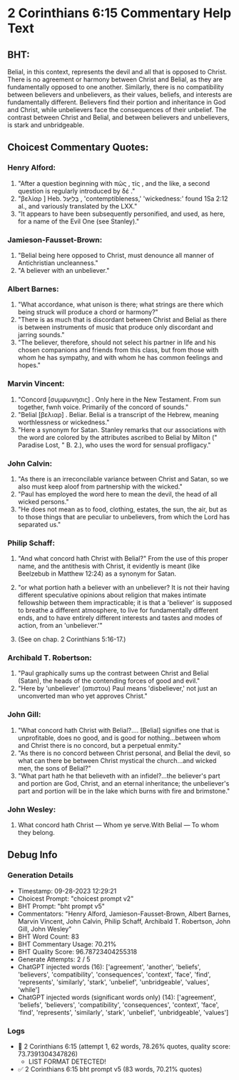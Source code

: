 # 2 Corinthians 6:15 Commentary Help Text

## BHT:
Belial, in this context, represents the devil and all that is opposed to Christ. There is no agreement or harmony between Christ and Belial, as they are fundamentally opposed to one another. Similarly, there is no compatibility between believers and unbelievers, as their values, beliefs, and interests are fundamentally different. Believers find their portion and inheritance in God and Christ, while unbelievers face the consequences of their unbelief. The contrast between Christ and Belial, and between believers and unbelievers, is stark and unbridgeable.

## Choicest Commentary Quotes:
### Henry Alford:
1. "After a question beginning with πῶς , τίς , and the like, a second question is regularly introduced by δέ ." 
2. "βελίαρ ] Heb. בְּלִיַּעַל , 'contemptibleness,' 'wickedness:' found 1Sa 2:12 al., and variously translated by the LXX." 
3. "It appears to have been subsequently personified, and used, as here, for a name of the Evil One (see Stanley)."

### Jamieson-Fausset-Brown:
1. "Belial being here opposed to Christ, must denounce all manner of Antichristian uncleanness."
2. "A believer with an unbeliever."

### Albert Barnes:
1. "What accordance, what unison is there; what strings are there which being struck will produce a chord or harmony?"
2. "There is as much that is discordant between Christ and Belial as there is between instruments of music that produce only discordant and jarring sounds."
3. "The believer, therefore, should not select his partner in life and his chosen companions and friends from this class, but from those with whom he has sympathy, and with whom he has common feelings and hopes."

### Marvin Vincent:
1. "Concord [συμφωνησις] . Only here in the New Testament. From sun together, fwnh voice. Primarily of the concord of sounds."
2. "Belial [βελιαρ] . Beliar. Belial is a transcript of the Hebrew, meaning worthlessness or wickedness."
3. "Here a synonym for Satan. Stanley remarks that our associations with the word are colored by the attributes ascribed to Belial by Milton (" Paradise Lost, " B. 2.), who uses the word for sensual profligacy."

### John Calvin:
1. "As there is an irreconcilable variance between Christ and Satan, so we also must keep aloof from partnership with the wicked."
2. "Paul has employed the word here to mean the devil, the head of all wicked persons."
3. "He does not mean as to food, clothing, estates, the sun, the air, but as to those things that are peculiar to unbelievers, from which the Lord has separated us."

### Philip Schaff:
1. "And what concord hath Christ with Belial?" From the use of this proper name, and the antithesis with Christ, it evidently is meant (like Beelzebub in Matthew 12:24) as a synonym for Satan.
  
2. "or what portion hath a believer with an unbeliever? It is not their having different speculative opinions about religion that makes intimate fellowship between them impracticable; it is that a 'believer' is supposed to breathe a different atmosphere, to live for fundamentally different ends, and to have entirely different interests and tastes and modes of action, from an 'unbeliever.'"
  
3. (See on chap. 2 Corinthians 5:16-17.)

### Archibald T. Robertson:
1. "Paul graphically sums up the contrast between Christ and Belial (Satan), the heads of the contending forces of good and evil."
2. "Here by 'unbeliever' (απιστου) Paul means 'disbeliever,' not just an unconverted man who yet approves Christ."

### John Gill:
1. "What concord hath Christ with Belial?.... [Belial] signifies one that is unprofitable, does no good, and is good for nothing...between whom and Christ there is no concord, but a perpetual enmity."
2. "As there is no concord between Christ personal, and Belial the devil, so what can there be between Christ mystical the church...and wicked men, the sons of Belial?"
3. "What part hath he that believeth with an infidel?...the believer's part and portion are God, Christ, and an eternal inheritance; the unbeliever's part and portion will be in the lake which burns with fire and brimstone."

### John Wesley:
1. What concord hath Christ — Whom ye serve.With Belial — To whom they belong.


## Debug Info
### Generation Details
- Timestamp: 09-28-2023 12:29:21
- Choicest Prompt: "choicest prompt v2"
- BHT Prompt: "bht prompt v5"
- Commentators: "Henry Alford, Jamieson-Fausset-Brown, Albert Barnes, Marvin Vincent, John Calvin, Philip Schaff, Archibald T. Robertson, John Gill, John Wesley"
- BHT Word Count: 83
- BHT Commentary Usage: 70.21%
- BHT Quality Score: 96.78723404255318
- Generate Attempts: 2 / 5
- ChatGPT injected words (16):
	['agreement', 'another', 'beliefs', 'believers', 'compatibility', 'consequences', 'context', 'face', 'find', 'represents', 'similarly', 'stark', 'unbelief', 'unbridgeable', 'values', 'while']
- ChatGPT injected words (significant words only) (14):
	['agreement', 'beliefs', 'believers', 'compatibility', 'consequences', 'context', 'face', 'find', 'represents', 'similarly', 'stark', 'unbelief', 'unbridgeable', 'values']

### Logs
- 🔄 2 Corinthians 6:15 (attempt 1, 62 words, 78.26% quotes, quality score: 73.7391304347826) 
	- LIST FORMAT DETECTED!
- ✅ 2 Corinthians 6:15 bht prompt v5 (83 words, 70.21% quotes)
